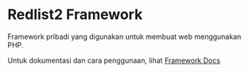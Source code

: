 # Redlist2 Framework

Framework pribadi yang digunakan untuk membuat web menggunakan PHP.

Untuk dokumentasi dan cara penggunaan, lihat [Framework Docs](md/framework/toc.md)